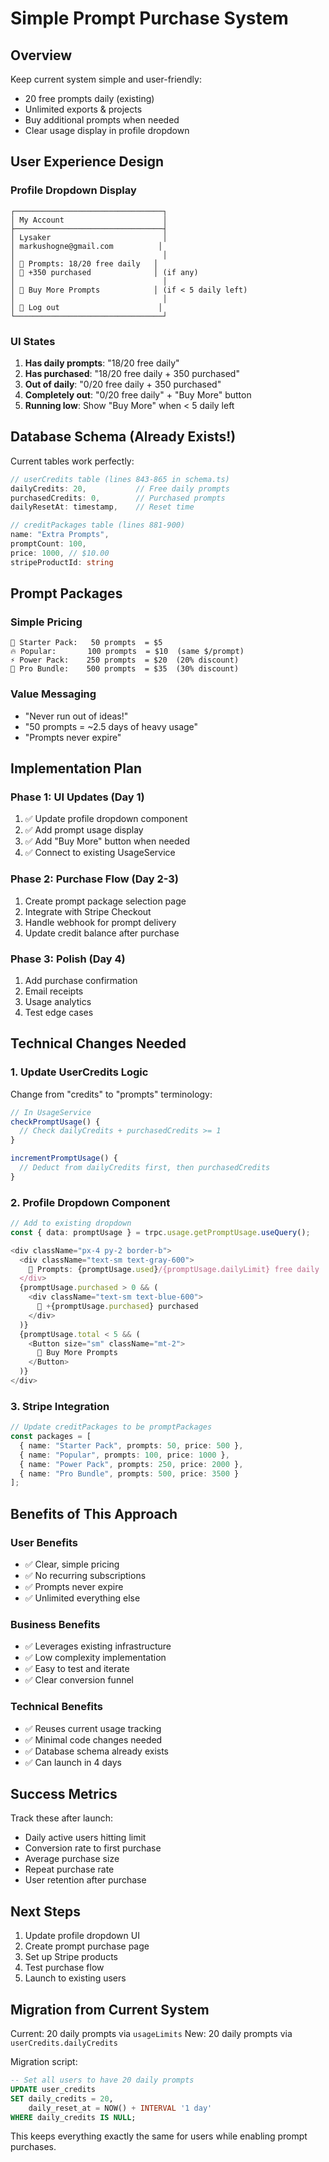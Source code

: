 # Simple Prompt Purchase System

## Overview
Keep current system simple and user-friendly:
- 20 free prompts daily (existing)
- Unlimited exports & projects 
- Buy additional prompts when needed
- Clear usage display in profile dropdown

## User Experience Design

### Profile Dropdown Display
```
┌─────────────────────────────────┐
│ My Account                      │
├─────────────────────────────────┤
│ Lysaker                         │
│ markushogne@gmail.com          │
│                                 │
│ 📝 Prompts: 18/20 free daily   │
│ 💎 +350 purchased              │ (if any)
│                                 │
│ 🛒 Buy More Prompts            │ (if < 5 daily left)
│                                 │
│ 🚪 Log out                      │
└─────────────────────────────────┘
```

### UI States
1. **Has daily prompts**: "18/20 free daily"
2. **Has purchased**: "18/20 free daily + 350 purchased" 
3. **Out of daily**: "0/20 free daily + 350 purchased"
4. **Completely out**: "0/20 free daily" + "Buy More" button
5. **Running low**: Show "Buy More" when < 5 daily left

## Database Schema (Already Exists!)

Current tables work perfectly:
```typescript
// userCredits table (lines 843-865 in schema.ts)
dailyCredits: 20,           // Free daily prompts  
purchasedCredits: 0,        // Purchased prompts
dailyResetAt: timestamp,    // Reset time

// creditPackages table (lines 881-900)
name: "Extra Prompts",
promptCount: 100,
price: 1000, // $10.00
stripeProductId: string
```

## Prompt Packages

### Simple Pricing
```
🎯 Starter Pack:   50 prompts  = $5
🔥 Popular:       100 prompts  = $10  (same $/prompt)
⚡ Power Pack:    250 prompts  = $20  (20% discount)
🚀 Pro Bundle:    500 prompts  = $35  (30% discount)
```

### Value Messaging
- "Never run out of ideas!"
- "50 prompts = ~2.5 days of heavy usage"
- "Prompts never expire"

## Implementation Plan

### Phase 1: UI Updates (Day 1)
1. ✅ Update profile dropdown component
2. ✅ Add prompt usage display 
3. ✅ Add "Buy More" button when needed
4. ✅ Connect to existing UsageService

### Phase 2: Purchase Flow (Day 2-3)
1. Create prompt package selection page
2. Integrate with Stripe Checkout
3. Handle webhook for prompt delivery
4. Update credit balance after purchase

### Phase 3: Polish (Day 4)
1. Add purchase confirmation
2. Email receipts
3. Usage analytics
4. Test edge cases

## Technical Changes Needed

### 1. Update UserCredits Logic
Change from "credits" to "prompts" terminology:
```typescript
// In UsageService
checkPromptUsage() {
  // Check dailyCredits + purchasedCredits >= 1
}

incrementPromptUsage() {
  // Deduct from dailyCredits first, then purchasedCredits
}
```

### 2. Profile Dropdown Component
```typescript
// Add to existing dropdown
const { data: promptUsage } = trpc.usage.getPromptUsage.useQuery();

<div className="px-4 py-2 border-b">
  <div className="text-sm text-gray-600">
    📝 Prompts: {promptUsage.used}/{promptUsage.dailyLimit} free daily
  </div>
  {promptUsage.purchased > 0 && (
    <div className="text-sm text-blue-600">
      💎 +{promptUsage.purchased} purchased
    </div>
  )}
  {promptUsage.total < 5 && (
    <Button size="sm" className="mt-2">
      🛒 Buy More Prompts
    </Button>
  )}
</div>
```

### 3. Stripe Integration
```typescript
// Update creditPackages to be promptPackages
const packages = [
  { name: "Starter Pack", prompts: 50, price: 500 },
  { name: "Popular", prompts: 100, price: 1000 },
  { name: "Power Pack", prompts: 250, price: 2000 },
  { name: "Pro Bundle", prompts: 500, price: 3500 }
];
```

## Benefits of This Approach

### User Benefits
- ✅ Clear, simple pricing
- ✅ No recurring subscriptions
- ✅ Prompts never expire
- ✅ Unlimited everything else

### Business Benefits  
- ✅ Leverages existing infrastructure
- ✅ Low complexity implementation
- ✅ Easy to test and iterate
- ✅ Clear conversion funnel

### Technical Benefits
- ✅ Reuses current usage tracking
- ✅ Minimal code changes needed  
- ✅ Database schema already exists
- ✅ Can launch in 4 days

## Success Metrics

Track these after launch:
- Daily active users hitting limit
- Conversion rate to first purchase
- Average purchase size
- Repeat purchase rate
- User retention after purchase

## Next Steps

1. Update profile dropdown UI
2. Create prompt purchase page  
3. Set up Stripe products
4. Test purchase flow
5. Launch to existing users

## Migration from Current System

Current: 20 daily prompts via `usageLimits`
New: 20 daily prompts via `userCredits.dailyCredits`

Migration script:
```sql
-- Set all users to have 20 daily prompts
UPDATE user_credits 
SET daily_credits = 20, 
    daily_reset_at = NOW() + INTERVAL '1 day'
WHERE daily_credits IS NULL;
```

This keeps everything exactly the same for users while enabling prompt purchases.